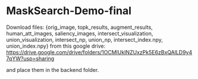 # MaskSearch-Demo-final

Download files: {orig_image, topk_results, augment_results, human_att_images, saliency_images, intersect_visualization, union_visualization, intersect_np, union_np, intersect_index.npy, union_index.npy} from this google drive: https://drive.google.com/drive/folders/1OCMlUkINZUxzPk5E6zBxQAlLD9y47qYW?usp=sharing

and place them in the backend folder.
